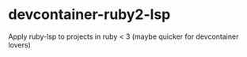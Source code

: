 # devcontainer-ruby2-lsp
Apply ruby-lsp to projects in ruby &lt; 3 (maybe quicker for devcontainer lovers)
